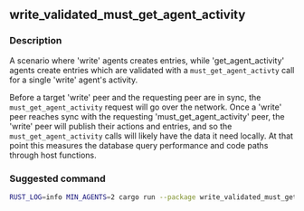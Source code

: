 ## write_validated_must_get_agent_activity

### Description

A scenario where 'write' agents creates entries, while 'get_agent_activity' agents create entries which are validated with a `must_get_agent_activty` call for a single 'write' agent's activity.

Before a target 'write' peer and the requesting peer are in sync, the `must_get_agent_activity` request will go over the network. Once a 'write' peer reaches sync with the requesting 'must_get_agent_activity' peer, the 'write' peer will publish their actions and entries, and so the `must_get_agent_activity` calls will likely have the data it need locally. At that point this measures the database query performance and code paths through host functions.

### Suggested command

```bash
RUST_LOG=info MIN_AGENTS=2 cargo run --package write_validated_must_get_agent_activity -- --agents 2 --behaviour write:1 --behaviour must_get_agent_activity:1 --duration 300
```
